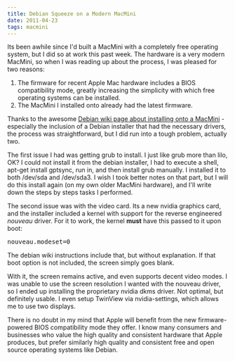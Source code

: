```yaml
---
title: Debian Squeeze on a Modern MacMini
date: 2011-04-23
tags: macmini
---
```

Its been awhile since I'd built a MacMini with a completely free operating system, but I did so at work this past week. The hardware is a very modern MacMini, so when I was reading up about the process, I was pleased for two reasons:

1. The firmware for recent Apple Mac hardware includes a BIOS compatibility mode, greatly increasing the simplicity with which free operating systems can be installed.
2. The MacMini I installed onto already had the latest firmware.

Thanks to the awesome [Debian wiki page about installing onto a MacMini](http://wiki.debian.org/MacMiniIntel) - especially the inclusion of a Debian installer that had the necessary drivers, the process was straightforward, but I did run into a tough problem, actually two.

The first issue I had was getting grub to install. I just like grub more than lilo, OK? I could not install it from the debian installer, I had to execute a shell, apt-get install gptsync, run in, and then install grub manually. I installed it to both /dev/sda and /dev/sda3. I wish I took better notes on that part, but I will do this install again (on my own older MacMini hardware), and I'll write down the steps by steps tasks I performed.

The second issue was with the video card. Its a new nvidia graphics card, and the installer included a kernel with support for the reverse engineered *nouveau* driver. For it to work, the kernel **must** have this passed to it upon boot:

<pre class="terminal">
nouveau.modeset=0
</pre>

The debian wiki instructions include that, but without explanation. If that boot option is not included, the screen simply goes blank.

With it, the screen remains active, and even supports decent video modes. I was unable to use the screen resolution I wanted with the nouveau driver, so I ended up installing the proprietary nvidia dkms driver. Not optimal, but definitely usable. I even setup TwinView via nvidia-settings, which allows me to use two displays.

There is no doubt in my mind that Apple will benefit from the new firmware-powered BIOS compatibility mode they offer. I know many consumers and businesses who value the high quality and consistent hardware that Apple produces, but prefer similarly high quality and consistent free and open source operating systems like Debian.


